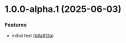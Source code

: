 # 1.0.0-alpha.1 (2025-06-03)


### Features

* initial test ([b8a813a](https://github.com/yveslaurentcreton/dotNetJet/commit/b8a813af823d9aac48a23ab63ea7924cfeb95203))
